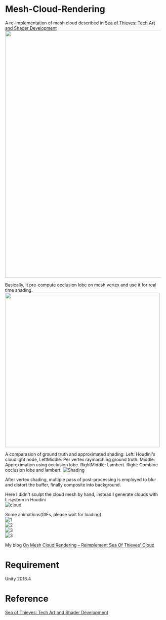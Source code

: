 # Mesh-Cloud-Rendering


A re-implementation of mesh cloud described in [Sea of Thieves: Tech Art and Shader Development](https://vimeo.com/326413164)  
<img src="/unity/Recordings/image_0000.jpg" width=800>

Basically, it pre-compute occlusion lobe on mesh vertex and use it for real time shading.  
<img src="/unity/Recordings/lobe.png" width=500>

A comparasion of ground truth and approximated shading:
Left: Houdini's cloudlight node, LeftMiddle: Per vertex raymarching ground truth. Middle: Approximation using occlusion lobe. RightMiddle: Lambert. Right: Combine occlusion lobe and lambert.
![Shading](/unity/Recordings/shading.png)  

After vertex shading, multiple pass of post-processing is employed to blur and distort the buffer, finally composite into background.

Here I didn't sculpt the cloud mesh by hand, instead I generate clouds with L-system in Houdini   
![cloud](/unity/Recordings/cloud-gen.png) 

Some animations(GIFs, please wait for loading)    
![1](/unity/Recordings/gif_animation_002.gif)   
![2](/unity/Recordings/gif_animation_003.gif)   
![3](/unity/Recordings/gif_animation_004.gif)   
![3](/unity/Recordings/gif_animation_005.gif)  

My blog [On Mesh Cloud Rendering – Reimplement Sea Of Thieves’ Cloud](http://ma-yidong.com/2019/06/30/on-mesh-cloud-rendering-reimplement-sea-of-thieves-cloud/)

# Requirement
Unity 2018.4

# Reference
[Sea of Thieves: Tech Art and Shader Development](https://vimeo.com/326413164)  
